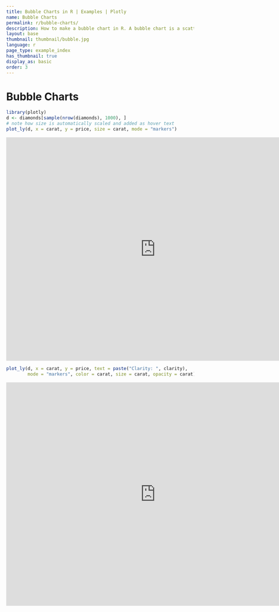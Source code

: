 ```yaml
---
title: Bubble Charts in R | Examples | Plotly
name: Bubble Charts
permalink: r/bubble-charts/
description: How to make a bubble chart in R. A bubble chart is a scatter plot whose markers have variable color and size.
layout: base
thumbnail: thumbnail/bubble.jpg
language: r
page_type: example_index
has_thumbnail: true
display_as: basic
order: 3
---
```



# Bubble Charts


```r
library(plotly)
d <- diamonds[sample(nrow(diamonds), 1000), ]
# note how size is automatically scaled and added as hover text
plot_ly(d, x = carat, y = price, size = carat, mode = "markers")
```

<iframe height="600" id="igraph" scrolling="no" seamless="seamless" src="https://plot.ly/~RPlotBot/205.embed" width="800" frameBorder="0"></iframe>

```r
plot_ly(d, x = carat, y = price, text = paste("Clarity: ", clarity),
        mode = "markers", color = carat, size = carat, opacity = carat)
```

<iframe height="600" id="igraph" scrolling="no" seamless="seamless" src="https://plot.ly/~RPlotBot/207.embed" width="800" frameBorder="0"></iframe>
